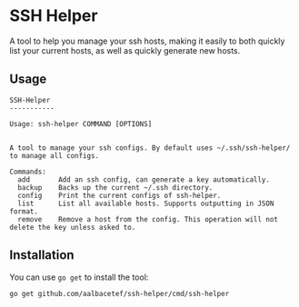 # SSH Helper

A tool to help you manage your ssh hosts, making it easily to both quickly list your current hosts, as well as quickly generate new hosts.

## Usage

```
SSH-Helper
-----------

Usage: ssh-helper COMMAND [OPTIONS]


A tool to manage your ssh configs. By default uses ~/.ssh/ssh-helper/ to manage all configs.

Commands:
  add       Add an ssh config, can generate a key automatically.
  backup    Backs up the current ~/.ssh directory.
  config    Print the current configs of ssh-helper.
  list      List all available hosts. Supports outputting in JSON format.
  remove    Remove a host from the config. This operation will not delete the key unless asked to.

```


## Installation

You can use `go get` to install the tool:

`go get github.com/aalbacetef/ssh-helper/cmd/ssh-helper`


